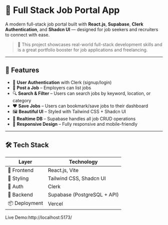 # 💼 Full Stack Job Portal App

A modern full-stack job portal built with **React.js**, **Supabase**, **Clerk Authentication**, and **Shadcn UI** — designed for job seekers and recruiters to connect with ease.

> 🚀 This project showcases real-world full-stack development skills and is a great portfolio booster for job applications and freelancing.

---

## 🌟 Features

- 👤 **User Authentication** with Clerk (signup/login)
- 📝 **Post a Job** – Employers can list jobs
- 🔍 **Search & Filter** – Users can search jobs by keyword, location, or category
- ❤️ **Save Jobs** – Users can bookmark/save jobs to their dashboard
- 🖼️ **Beautiful UI** – Styled with Tailwind CSS + Shadcn UI
- 🔁 **Realtime DB** – Supabase handles all job CRUD operations
- 📱 **Responsive Design** – Fully responsive and mobile-friendly

---

## 🛠️ Tech Stack

| Layer       | Technology                |
|-------------|---------------------------|
| 🚀 Frontend | React.js, Vite            |
| 🎨 Styling  | Tailwind CSS, Shadcn UI   |
| 🔐 Auth     | Clerk                     |
| 💾 Backend  | Supabase (PostgreSQL + API) |
| 📦 Deployment | Vercel                  |

Live Demo:http://localhost:5173/
